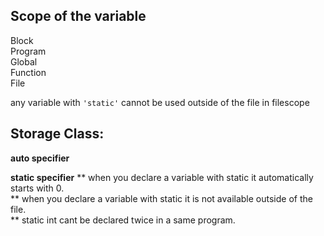 ## Scope of the variable
Block<br>
Program<br>
Global<br>
Function<br>
File<br>

any variable with ``'static'`` cannot be used outside of the file in filescope

## Storage Class:

**auto specifier**

**static specifier**
** when you declare a variable with static it automatically starts with 0.<br>
** when you declare a variable with static it is not available outside of the file.<br>
** static int cant be declared twice in a same program.<br>



